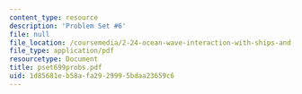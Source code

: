 ```yaml
---
content_type: resource
description: 'Problem Set #6'
file: null
file_location: /coursemedia/2-24-ocean-wave-interaction-with-ships-and-offshore-energy-systems-13-022-spring-2002/1d85681eb58afa2929995bdaa23659c6_pset699probs.pdf
file_type: application/pdf
resourcetype: Document
title: pset699probs.pdf
uid: 1d85681e-b58a-fa29-2999-5bdaa23659c6
---
```

